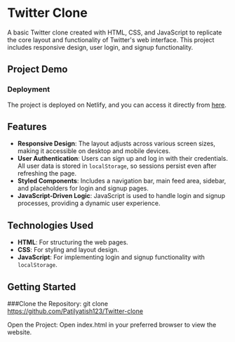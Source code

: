 # Twitter Clone

A basic Twitter clone created with HTML, CSS, and JavaScript to replicate the core layout and functionality of Twitter's web interface. This project includes responsive design, user login, and signup functionality.

## Project Demo
### Deployment
The project is deployed on Netlify, and you can access it directly from [here](https://twitter-clone-yatishp.netlify.app/).

## Features

- **Responsive Design**: The layout adjusts across various screen sizes, making it accessible on desktop and mobile devices.
- **User Authentication**: Users can sign up and log in with their credentials. All user data is stored in `localStorage`, so sessions persist even after refreshing the page.
- **Styled Components**: Includes a navigation bar, main feed area, sidebar, and placeholders for login and signup pages.
- **JavaScript-Driven Logic**: JavaScript is used to handle login and signup processes, providing a dynamic user experience.

## Technologies Used

- **HTML**: For structuring the web pages.
- **CSS**: For styling and layout design.
- **JavaScript**: For implementing login and signup functionality with `localStorage`.

## Getting Started
###Clone the Repository:
git clone https://github.com/Patilyatish123/Twitter-clone

Open the Project: Open index.html in your preferred browser to view the website.
